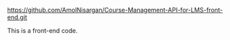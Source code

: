 https://github.com/AmolNisargan/Course-Management-API-for-LMS-front-end.git

This is a front-end code.

